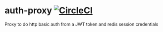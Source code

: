 # auth-proxy [![CircleCI](https://circleci.com/gh/iroco-co/auth-proxy/tree/main.svg?style=svg&circle-token=d38df9072668f34203a01f0cc07763d7ca025db5)](https://circleci.com/gh/iroco-co/auth-proxy/tree/main)

Proxy to do http basic auth from a JWT token and redis session credentials
